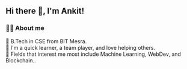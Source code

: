 ## Hi there 👋, I'm Ankit!
 
<h3>💁‍♂️ About me</h3> 
🏫 B.Tech in CSE from BIT Mesra.<br/>
🧠 I'm a quick learner, a team player, and love helping others.<br/>
🚀 Fields that interest me most include Machine Learning, WebDev, and Blockchain..

<!--
**Ankit8125/Ankit8125** is a ✨ _special_ ✨ repository because its `README.md` (this file) appears on your GitHub profile.

Here are some ideas to get you started:

- 🔭 I’m currently working on ...
- 🌱 I’m currently learning ...
- 👯 I’m looking to collaborate on ...
- 🤔 I’m looking for help with ...
- 💬 Ask me about ...
- 📫 How to reach me: ...
- 😄 Pronouns: ...
- ⚡ Fun fact: ...
-->
